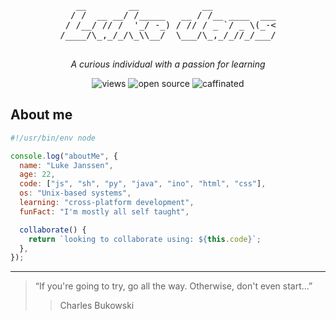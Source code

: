 <!--
**lukejans/lukejans** is a ✨ _special_ ✨ repository because its `README.md` (this file) appears on your GitHub profile.
-->

<div align="center">
   <pre>
   __        __            __            
  / /  __ __/ /_____   __ / /__ ____  ___
 / /__/ // /  '_/ -_) / // / _ `/ _ \(_-<
/____/\_,_/_/\_\\__/  \___/\_,_/_//_/___/
   </pre>
    <p>
       <em>A curious individual with a passion for learning</em>
    </p>
    <img alt="views" src="https://komarev.com/ghpvc/?username=lukejans&label=views">
    <img alt="open source" src="https://img.shields.io/badge/open_source-gray?logo=undertale&logoColor=red&labelColor=turquoise">
    <img alt="caffinated" src="https://img.shields.io/badge/caffeinated-gray?logo=coffeescript&logoColor=white&labelColor=5B4638">
</div>

## About me 
```JavaScript
#!/usr/bin/env node

console.log("aboutMe", {
  name: "Luke Janssen",
  age: 22,
  code: ["js", "sh", "py", "java", "ino", "html", "css"],
  os: "Unix-based systems",
  learning: "cross-platform development",
  funFact: "I'm mostly all self taught",

  collaborate() {
    return `looking to collaborate using: ${this.code}`;
  },
});
```

---
> “If you're going to try, go all the way. Otherwise, don't even start...”
>> Charles Bukowski
